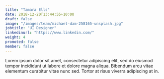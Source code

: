 ```yaml
---
title: "Tamara Ells"
date: 2018-12-20T13:44:55+10:00
draft: false
image: "/images/team/michael-dam-258165-unsplash.jpg"
jobtitle: "UI Designer"
linkedinurl: "https://www.linkedin.com/"
weight: 4
promoted: false
member: false
---
```


Lorem ipsum dolor sit amet, consectetur adipiscing elit, sed do eiusmod tempor incididunt ut labore et dolore magna aliqua. Bibendum arcu vitae elementum curabitur vitae nunc sed. Tortor at risus viverra adipiscing at in.

